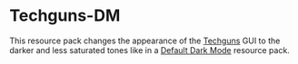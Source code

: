 # Techguns-DM
This resource pack changes the appearance of the [Techguns](https://www.curseforge.com/minecraft/mc-mods/techguns) GUI to the darker and less saturated tones like in a [Default Dark Mode](https://www.curseforge.com/minecraft/texture-packs/default-dark-mode) resource pack.
